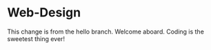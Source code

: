 # Web-Design
This change is from the hello branch. Welcome aboard. Coding is the sweetest thing ever!
